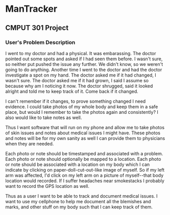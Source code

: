 # ManTracker
## CMPUT 301 Project

### User's Problem Description

I went to my doctor and had a physical. It was embarassing. The doctor pointed out some spots and asked if I had seen them before. I wasn't sure, so neither put pushed the issue any further. We didn't know, so we weren't going to do anything. Another time I went to the doctor and had the doctor investigate a spot on my hand. The doctor asked me if it had changed, I wasn't sure. The doctor asked me if it had grown, I said I assume so because why am I noticing it now. The doctor shrugged, said it looked alright and told me to keep track of it. Come back if it changed.


I can't remember if it changes, to prove something changed I need evidence. I could take photos of my whole body and keep them in a safe place, but would I remember to take the photos again and consistently? I also would like to take notes as well.


Thus I want software that will run on my phone and allow me to take photos of skin issues and notes about medical issues I might have. These photos and notes will be for my own sanity as well I can provide them to physicians when they are needed.


Each photo or note should be timestamped and associated with a problem. Each photo or note should optionally be mapped to a location. Each photo or note should be associated with a location on my body which I can indicate by clicking on paper-doll-cut-out-like image of myself. So if my left arm was affected, I'd click on my left arm on a picture of myself--that body location would recorded. If I suffer headaches near smokestacks I probably want to record the GPS location as well.


Thus as a user I want to be able to track and document medical issues. I want to use my cellphone to help me document all the blemishes and marks, and other stuff on my body such that I can keep track of them.
